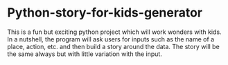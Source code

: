 # Python-story-for-kids-generator
This is a fun but exciting python project which will work wonders with kids. In a nutshell, the program will ask users for inputs such as the name of a place, action, etc. and then build a story around the data. The story will be the same always but with little variation with the input.

